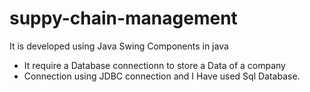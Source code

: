 # suppy-chain-management

It is developed using Java Swing Components in java
 - It require a Database connectionn to store a Data of a company
 - Connection using JDBC connection and I Have used Sql Database.

